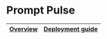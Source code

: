 # Prompt Pulse

| [Overview](/Overview.md) | [Deployment guide](/Deployment-guide.md)
| ---- | ---- 
